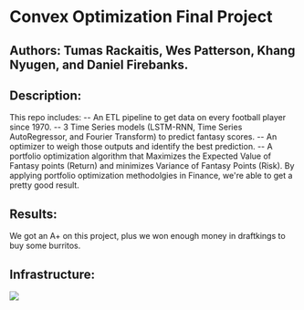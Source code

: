 # Convex Optimization Final Project
## Authors: Tumas Rackaitis, Wes Patterson, Khang Nyugen, and Daniel Firebanks.
## Description: 
This repo includes:
-- An ETL pipeline to get data on every football player since 1970.
-- 3 Time Series models (LSTM-RNN, Time Series AutoRegressor, and Fourier Transform) to predict fantasy scores.
-- An optimizer to weigh those outputs and identify the best prediction. 
-- A portfolio optimization algorithm that Maximizes the Expected Value of Fantasy points (Return) and minimizes Variance of Fantasy Points (Risk). By applying portfolio optimization methodolgies in Finance, we're able to get a pretty good result.

## Results:
We got an A+ on this project, plus we won enough money in draftkings to buy some burritos.

## Infrastructure:
![](images/infra.png)
